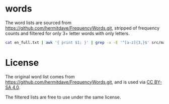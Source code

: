 # words

The word lists are sourced from
https://github.com/hermitdave/FrequencyWords.git, stripped of frequency counts
and filtered for only 3+ letter words with only letters.

```sh
cat en_full.txt | awk '{ print $1; }' | grep -x -E '^[a-z]{3,}$' src/main/resources/words.txt
```

# License

The original word list comes from
https://github.com/hermitdave/FrequencyWords.git, 
and is used via [CC BY-SA 4.0](https://creativecommons.org/licenses/by-sa/4.0/). 

The filtered lists are free to use under the same license.
